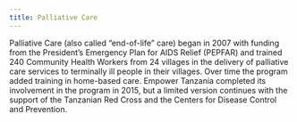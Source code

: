 ```yaml
---
title: Palliative Care
---
```

Palliative Care (also called “end-of-life” care) began in 2007 with funding from the President’s Emergency Plan for AIDS Relief (PEPFAR) and trained 240 Community Health Workers from 24 villages in the delivery of palliative care services to terminally ill people in their villages. Over time the program added training in home-based care. Empower Tanzania completed its involvement in the program in 2015, but a limited version continues with the support of the Tanzanian Red Cross and the Centers for Disease Control and Prevention.